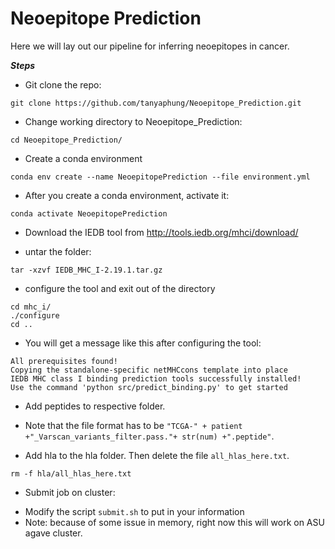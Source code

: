 # Neoepitope Prediction


Here we will lay out our pipeline for inferring neoepitopes in cancer.

_**Steps**_

* Git clone the repo:
```
git clone https://github.com/tanyaphung/Neoepitope_Prediction.git
```

* Change working directory to Neoepitope_Prediction:
```
cd Neoepitope_Prediction/
```

* Create a conda environment
```
conda env create --name NeoepitopePrediction --file environment.yml
```

* After you create a conda environment, activate it:

```
conda activate NeoepitopePrediction
```

* Download the IEDB tool from http://tools.iedb.org/mhci/download/
 - untar the folder:
 ```
 tar -xzvf IEDB_MHC_I-2.19.1.tar.gz
 ```
 - configure the tool and exit out of the directory 
 ```
 cd mhc_i/
 ./configure
 cd ..
 ```
 
 - You will get a message like this after configuring the tool:
 ```
 All prerequisites found!
Copying the standalone-specific netMHCcons template into place
IEDB MHC class I binding prediction tools successfully installed!
Use the command 'python src/predict_binding.py' to get started
 ```

* Add peptides to respective folder. 
 - Note that the file format has to be `"TCGA-" + patient +"_Varscan_variants_filter.pass."+ str(num) +".peptide"`.
* Add hla to the hla folder. Then delete the file `all_hlas_here.txt`. 
```
rm -f hla/all_hlas_here.txt
```

* Submit job on cluster:
 - Modify the script `submit.sh` to put in your information
 - Note: because of some issue in memory, right now this will work on ASU agave cluster. 
